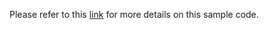 Please refer to this [link](https://github.com/Moodstocks/moodstocks-sdk/wiki/Sample-applications#wiki-sample-2) for more details on this sample code.
